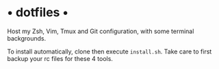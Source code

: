 # • dotfiles •

Host my Zsh, Vim, Tmux and Git configuration, with some terminal backgrounds.

To install automatically, clone then execute `install.sh`. Take care to
first backup your rc files for these 4 tools.

